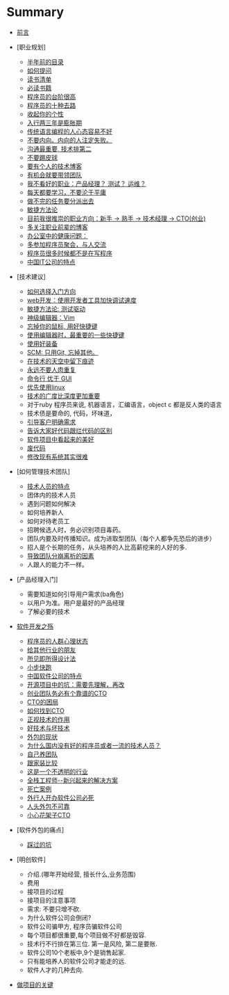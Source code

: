 # Summary

* [前言](preface.md)
* [职业规划]
  * [半年前的目录](chapters/outline.md)
  * [如何提问](chapters/how_to_ask_questions.md)
  * [读书清单](chapters/book_list.md)
  * [必读书籍](chapters/recommended_books.md)
  * [程序员的台阶很高](chapters/cheng_xu_yuan_de_tai_jie.md)
  * [程序员的十种去路](chapters/it_ren_yuan_de_qu_lu.md)
  * [收起你的个性](chapters/bu_yao_ren_xing.md)
  * [入行两三年是膨胀期](chapters/peng_zhang_qi.md)
  * [传统语言编程的人心态容易不好](chapters/chuan_tong_yu_yan_de_ren_xin_tai_bu_hao.md)
  * [不要内向。内向的人注定失败。](chapters/bu_yao_nei_xiang.md)
  * [沟通最重要, 技术排第二](chapters/gou_tong_zui_zhong_yao.md)
  * [不要踢皮球](chapters/bu_yao_ti_pi_qiu.md)
  * [要有个人的技术博客](chapters/you_ji_shu_bo_ke.md)
  * [有机会就要带领团队](chapters/yao_dai_tuan_dui.md)
  * [我不看好的职业：产品经理？ 测试？ 运维？](chapters/kai_fa_zhi_shang--bu_kan_hao_de_zhi_ye.md)
  * [每天都要学习，不要沦于平庸](chapters/day_day_up.md)
  * [做不完的任务要分派出去](chapters/zuo_bu_liao_yao_shuo_chu_lai.md)
  * [敏捷方法论](chapters/min_jie.md)
  * [目前我很推崇的职业方向：新手 -> 熟手 -> 技术经理 -> CTO(创业)](chapters/recommands_career.md)
  * [多关注职业前辈的博客](chapters/qian_bei_bo_ke.md)
  * [办公室中的健康问题： ](chapters/jian_kang.md)
  * [多参加程序员聚会，与人交流](chapters/zou_chu_qu.md)
  * [程序员很多时候都不是在写程序](/not_as_you_thought.md)
  * [中国IT公司的特点](chapters/chinese_it_company.md)


* [技术建议]
  * [如何选择入门方向](chapters/xuan_ze_ru_men.md)
  * [web开发：使用开发者工具加快调试速度](chapters/web_developer_tool.md)
  * [敏捷方法论: 测试驱动](chapters/tdd.md)
  * [神级编辑器：Vim](chapters/vim.md)
  * [忘掉你的鼠标, 用好快捷键](chapters/keybord_is_faster.md)
  * [使用编辑器时，最重要的一些快捷键](chapters/shot_cuts.md)
  * [使用好装备](chapters/hao_zhuang_bei.md)
  * [SCM: 只用Git,  忘掉其他。](chapters/scm.md)
  * [在技术的天空中留下痕迹](chapters/ji_shu_jian_yi--liu_xia_ji_shu_hen_ji.md)
  * [永远不要人肉重复](chapters/do_not_repeat_yourself.md)
  * [命令行 优于 GUI](chapters/commandline.md)
  * [优先使用linux](chapters/choose_os.md)
  * [技术的广度比深度更加重要](chapters/ji_shu_guang_du_geng_zhong_yao.md)
  * 对于ruby 程序员来说, 机器语言，汇编语言，object c 都是反人类的语言
  * 技术债是要命的, 代码，坏味道，
  * [引导客户明确需求](chapters/ji_shu_jian_yi--ming_que_xu_qiu.md)
  * [告诉大家好代码跟烂代码的区别](chapters/ji_shu_jian_yi--dai_ma_zhi_liang.md)
  * [软件项目中看起来的美好](chapters/ji_shu_jian_yi--kan_qi_lai_de_mei_hao.md)
  * [废代码](chapters/fei_dai_ma.md)
  * [修改现有系统其实很难](chapters/code_is_hard_to_modify.md)

* [如何管理技术团队]
  * [技术人员的特点](chapters/management_single_)
  * 团体内的技术人员
  * 遇到问题如何解决
  * 如何培养新人
  * 如何对待老员工
  * 招聘候选人时，务必识别项目毒药。
  * 团队内要及时传播知识。成为进取型团队（每个人都争先恐后的进步）
  * 招人是个长期的任务，从头培养的人比高薪挖来的人好的多.
  * [导致团队分崩离析的因素](chapters/ji_shu_jian_yi--rang_tuan_dui_san_jia.md)
  * 人跟人的能力不一样。  

* [产品经理入门]
  * 需要知道如何引导用户需求(ba角色)
  * 以用户为准。用户是最好的产品经理
  * 了解必要的技术

* [软件开发之殇](chapters/kai_fa_zhi_shang.md)
  * [程序员的人群心理状态](chapters/cheng_xu_yuan_xin_li_zhuang_tai.md)
  * [给其他行业的朋友](chapters/kai_fa_zhi_shang--gei_wai_hang_de_peng_you.md)
  * [所见即所得设计法](chapters/ji_shu_jian_yi--suo_jian_ji_suo_de_she_ji.md)
  * [小步快跑](chapters/kai_fa_zhi_shang--xiao_bu_kuai_pao.md)
  * [中国软件公司的特点](chapters/kai_fa_zhi_shang--zhong_guo_ruan_jian_gong_si_te_dian.md)
  * [开源项目中的坑：需要先理解，再改](chapters/kai_fa_zhi_shang--kai_yuan_xiang_mu_zhi_keng.md)
  * [创业团队务必有个靠谱的CTO](chapters/cto_hen_zhong_yao.md)
  * [CTO的困局](chapters/kai_fa_zhi_shang--cto_qun_ju.md)
  * [如何找到CTO](chapters/kai_fa_zhi_shang--xun_zhao_cto.md)
  * [正视技术的作用](chapters/kai_fa_zhi_shang--ji_shu_de_zuo_yong.md)
  * [好技术与坏技术](chapters/kai_fa_zhi_shang--hao_yu_huai_de_cha_bie.md)
  * [外包的现状](chapters/kai_fa_zhi_shang--wai_bao.md)
  * [为什么国内没有好的程序员或者一流的技术人员？](chapters/kai_fa_zhi_shang--wai_bao_zhi_shang.md)
  * [自己养团队](chapters/kai_fa_zhi_shang--zi_ji_yang_tuan_dui.md)
  * [跟家装比较](chapters/kai_fa_zhi_shang--yu_jia_zhuang_bi_jiao.md)
  * [这是一个不透明的行业](chapters/kai_fa_zhi_shang--bu_tong_ming.md)
  * [全栈工程师--新兴起来的解决方案](chapters/kai_fa_zhi_shang--quan_zhan_gong_cheng_shi.md)
  * [死亡案例](chapters/kai_fa_zhi_shang--si_wang_an_li.md)
  * [外行人开办软件公司必死](chapters/wai_hang_zuo_bu_le_gong_si.md)
  * [人头外包不可靠](chapters/bu_yao_ren_tou_wai_bao.md)
  * [小心花架子CTO](chapters/hua_jia_zi_ji_shu_fu_ze_ren.md)

* [软件外包的痛点]
  * [踩过的坑](chapters/wai_bao_exp.md)

* [明创软件]
  * 介绍.(哪年开始经营, 擅长什么,业务范围)
  * 费用
  * 接项目的过程
  * 接项目的注意事项
  * 需求: 不要只增不砍.
  * 为什么软件公司会倒闭?
  * 软件公司骗甲方,  程序员骗软件公司
  * 每个项目都很重要,每个项目做不好都是毁容.
  * 技术行不行排在第三位. 第一是风险, 第二是要账.
  * 软件公司10个老板中,9个是销售起家.
  * 只有能培养人的软件公司才能走的远.
  * 软件人才的几种去向.
* [ 做项目的关键](chapters/key_to_success.md)
